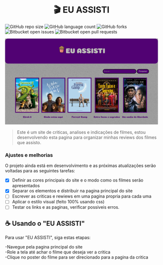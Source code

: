 <h1 align="center"> 🎬 EU ASSISTI </h1>

![GitHub repo size](https://img.shields.io/github/repo-size/iuricode/README-template?style=for-the-badge)
![GitHub language count](https://img.shields.io/github/languages/count/iuricode/README-template?style=for-the-badge)
![GitHub forks](https://img.shields.io/github/forks/iuricode/README-template?style=for-the-badge)
![Bitbucket open issues](https://img.shields.io/bitbucket/issues/iuricode/README-template?style=for-the-badge)
![Bitbucket open pull requests](https://img.shields.io/bitbucket/pr-raw/iuricode/README-template?style=for-the-badge)

<img src="./Imagens/Captura de tela 2025-05-29 193542.png" alt="Imagem do site no estado atual">

> Este é um site de criticas, analises e indicações de filmes, estou desenvolvendo esta pagina para organizar minhas reviews dos filmes que assisto.

### Ajustes e melhorias

O projeto ainda está em desenvolvimento e as próximas atualizações serão voltadas para as seguintes tarefas:

- [x] Definir as cores principais do site e o modo como os filmes serão apresentados
- [x] Separar os elementos e distribuir na pagina principal do site
- [ ] Escrever as criticas e rewiews em uma pagina propria para cada uma
- [ ] Aplicar o estilo visual (feito 100% usando css)
- [ ] Testar os links e as paginas, verificar possiveis erros.

## ☕ Usando o "EU ASSISTI"

Para usar "EU ASSISTI", siga estas etapas:

-Navegue pela pagina principal do site </br>
-Role a tela até achar o filme que deseja ver a critica </br>
-Clique no poster do filme para ser direcionado para a pagina da critica



